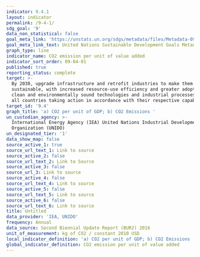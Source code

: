 ```yaml
---
indicator: 9.4.1
layout: indicator
permalink: /9-4-1/
sdg_goal: '9'
data_non_statistical: false
goal_meta_link: 'https://unstats.un.org/sdgs/metadata/files/Metadata-09-04-01.pdf '
goal_meta_link_text: United Nations Sustainable Development Goals Metadata (PDF 516 KB)
graph_type: line
indicator_name: CO2 emission per unit of value added
indicator_sort_order: 09-04-01
published: true
reporting_status: complete
target: >-
  By 2030, upgrade infrastructure and retrofit industries to make them
  sustainable, with increased resource-use efficiency and greater adoption of
  clean and environmentally sound technologies and industrial processes, with
  all countries taking action in accordance with their respective capabilities
target_id: '9.4'
graph_title: 'a) CO2 per unit of GDP; b) CO2 Emissions '
un_custodian_agency: >-
  International Energy Agency (IEA) United Nations Industrial Development
  Organization (UNIDO)
un_designated_tier: '1'
data_show_map: false
source_active_1: true
source_url_text_1: Link to source
source_active_2: false
source_url_text_2: Link to Source
source_active_3: false
source_url_3: Link to source
source_active_4: false
source_url_text_4: Link to source
source_active_5: false
source_url_text_5: Link to source
source_active_6: false
source_url_text_6: Link to source
title: Untitled
data_provider: 'IEA, UNIDO'
frequency: Annual
data_source: Second Biennial Update Report (BUR2) 2016
unit_of_measurement: kg of CO2 / constant 2010 USD
local_indicator_definition: 'a) CO2 per unit of GDP; b) CO2 Emissions '
global_indicator_definition: CO2 emission per unit of value added
---
```

